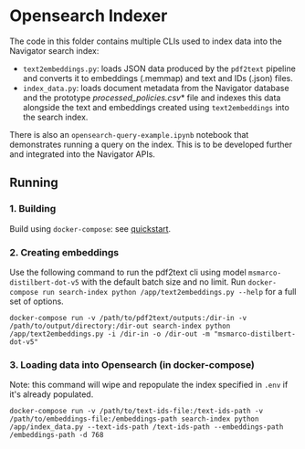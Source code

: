 # Opensearch Indexer

The code in this folder contains multiple CLIs used to index data into the Navigator search index:
* `text2embeddings.py`: loads JSON data produced by the `pdf2text` pipeline and converts it to embeddings (.memmap) and text and IDs (.json) files.
* `index_data.py`: loads document metadata from the Navigator database and the prototype *processed_policies.csv** file and indexes this data alongside the text and embeddings created using `text2embeddings` into the search index.

There is also an `opensearch-query-example.ipynb` notebook that demonstrates running a query on the index. This is to be developed further and integrated into the Navigator APIs.

## Running
### 1. Building

Build using `docker-compose`: see [quickstart](../docs/quickstart.md).

### 2. Creating embeddings
Use the following command to run the pdf2text cli using model `msmarco-distilbert-dot-v5` with the default batch size and no limit. Run `docker-compose run search-index python /app/text2embeddings.py --help` for a full set of options.

```
docker-compose run -v /path/to/pdf2text/outputs:/dir-in -v /path/to/output/directory:/dir-out search-index python /app/text2embeddings.py -i /dir-in -o /dir-out -m "msmarco-distilbert-dot-v5"
```

### 3. Loading data into Opensearch (in docker-compose)

Note: this command will wipe and repopulate the index specified in `.env` if it's already populated.

```
docker-compose run -v /path/to/text-ids-file:/text-ids-path -v /path/to/embeddings-file:/embeddings-path search-index python /app/index_data.py --text-ids-path /text-ids-path --embeddings-path /embeddings-path -d 768
```
